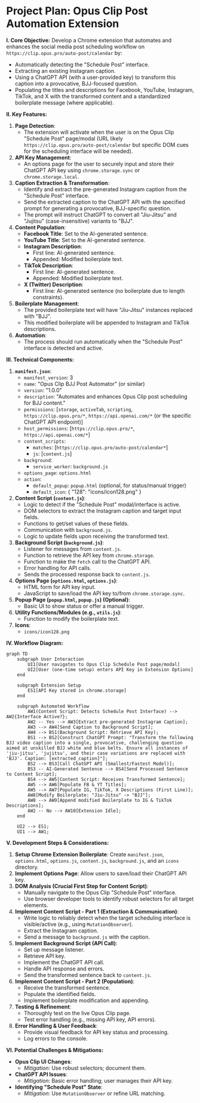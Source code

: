 # Project Plan: Opus Clip Post Automation Extension

**I. Core Objective:**
Develop a Chrome extension that automates and enhances the social media post scheduling workflow on `https://clip.opus.pro/auto-post/calendar` by:
*   Automatically detecting the "Schedule Post" interface.
*   Extracting an existing Instagram caption.
*   Using a ChatGPT API (with a user-provided key) to transform this caption into a provocative, BJJ-focused question.
*   Populating the titles and descriptions for Facebook, YouTube, Instagram, TikTok, and X with the transformed content and a standardized boilerplate message (where applicable).

**II. Key Features:**

1.  **Page Detection**:
    *   The extension will activate when the user is on the Opus Clip "Schedule Post" page/modal (URL likely `https://clip.opus.pro/auto-post/calendar` but specific DOM cues for the scheduling interface will be needed).
2.  **API Key Management**:
    *   An options page for the user to securely input and store their ChatGPT API key using `chrome.storage.sync` or `chrome.storage.local`.
3.  **Caption Extraction & Transformation**:
    *   Identify and extract the pre-generated Instagram caption from the "Schedule Post" interface.
    *   Send the extracted caption to the ChatGPT API with the specified prompt for generating a provocative, BJJ-specific question.
    *   The prompt will instruct ChatGPT to convert all "Jiu-Jitsu" and "Jujitsu" (case-insensitive) variants to "BJJ".
4.  **Content Population**:
    *   **Facebook Title**: Set to the AI-generated sentence.
    *   **YouTube Title**: Set to the AI-generated sentence.
    *   **Instagram Description**:
        *   First line: AI-generated sentence.
        *   Appended: Modified boilerplate text.
    *   **TikTok Description**:
        *   First line: AI-generated sentence.
        *   Appended: Modified boilerplate text.
    *   **X (Twitter) Description**:
        *   First line: AI-generated sentence (no boilerplate due to length constraints).
5.  **Boilerplate Management**:
    *   The provided boilerplate text will have "Jiu-Jitsu" instances replaced with "BJJ".
    *   This modified boilerplate will be appended to Instagram and TikTok descriptions.
6.  **Automation**:
    *   The process should run automatically when the "Schedule Post" interface is detected and active.

**III. Technical Components:**

1.  **`manifest.json`**:
    *   `manifest_version`: 3
    *   `name`: "Opus Clip BJJ Post Automator" (or similar)
    *   `version`: "1.0.0"
    *   `description`: "Automates and enhances Opus Clip post scheduling for BJJ content."
    *   `permissions`: \[`storage`, `activeTab`, `scripting`, `https://clip.opus.pro/*`, `https://api.openai.com/*` (or the specific ChatGPT API endpoint)]
    *   `host_permissions`: \[`https://clip.opus.pro/*`, `https://api.openai.com/*`]
    *   `content_scripts`:
        *   `matches`: \[`https://clip.opus.pro/auto-post/calendar*`\]
        *   `js`: \[`content.js`\]
    *   `background`:
        *   `service_worker`: `background.js`
    *   `options_page`: `options.html`
    *   `action`:
        *   `default_popup`: `popup.html` (optional, for status/manual trigger)
        *   `default_icon`: {
            <!-- "16": "icons/icon16.png", -->
            <!-- "48": "icons/icon48.png", -->
            "128": "icons/icon128.png"
          }
2.  **Content Script (`content.js`)**:
    *   Logic to detect if the "Schedule Post" modal/interface is active.
    *   DOM selectors to extract the Instagram caption and target input fields.
    *   Functions to get/set values of these fields.
    *   Communication with `background.js`.
    *   Logic to update fields upon receiving the transformed text.
3.  **Background Script (`background.js`)**:
    *   Listener for messages from `content.js`.
    *   Function to retrieve the API key from `chrome.storage`.
    *   Function to make the `fetch` call to the ChatGPT API.
    *   Error handling for API calls.
    *   Sends the processed response back to `content.js`.
4.  **Options Page (`options.html`, `options.js`)**:
    *   HTML form for API key input.
    *   JavaScript to save/load the API key to/from `chrome.storage.sync`.
5.  **Popup Page (`popup.html`, `popup.js`) (Optional)**:
    *   Basic UI to show status or offer a manual trigger.
6.  **Utility Functions/Modules (e.g., `utils.js`)**:
    *   Function to modify the boilerplate text.
7.  **Icons**:
    <!-- *   `icons/icon16.png` -->
    <!-- *   `icons/icon48.png` -->
    *   `icons/icon128.png`

**IV. Workflow Diagram:**

```mermaid
graph TD
    subgraph User Interaction
        UI1[User navigates to Opus Clip Schedule Post page/modal]
        UI2[User (one-time setup) enters API Key in Extension Options]
    end

    subgraph Extension Setup
        ES1[API Key stored in chrome.storage]
    end

    subgraph Automated Workflow
        AW1(Content Script: Detects Schedule Post Interface) --> AW2{Interface Active?};
        AW2 -- Yes --> AW3[Extract pre-generated Instagram Caption];
        AW3 --> AW4[Send Caption to Background Script];
        AW4 --> BS1(Background Script: Retrieve API Key);
        BS1 --> BS2[Construct ChatGPT Prompt: "Transform the following BJJ video caption into a single, provocative, challenging question aimed at unskilled BJJ white and blue belts. Ensure all instances of 'jiu-jitsu', 'jujitsu', and their case variations are replaced with 'BJJ'. Caption: [extracted_caption]"];
        BS2 --> BS3[Call ChatGPT API (Smallest/Fastest Model)];
        BS3 -- AI-Generated Sentence --> BS4[Send Processed Sentence to Content Script];
        BS4 --> AW5[Content Script: Receives Transformed Sentence];
        AW5 --> AW6[Populate FB & YT Titles];
        AW5 --> AW7[Populate IG, TikTok, X Descriptions (First Line)];
        AW8[Modify Boilerplate: "Jiu-Jitsu" -> "BJJ"];
        AW8 --> AW9[Append modified Boilerplate to IG & TikTok Descriptions];
        AW2 -- No --> AW10[Extension Idle];
    end

    UI2 --> ES1;
    UI1 --> AW1;
```

**V. Development Steps & Considerations:**

1.  **Setup Chrome Extension Boilerplate**: Create `manifest.json`, `options.html`, `options.js`, `content.js`, `background.js`, and an `icons` directory.
2.  **Implement Options Page**: Allow users to save/load their ChatGPT API key.
3.  **DOM Analysis (Crucial First Step for Content Script)**:
    *   Manually navigate to the Opus Clip "Schedule Post" interface.
    *   Use browser developer tools to identify robust selectors for all target elements.
4.  **Implement Content Script - Part 1 (Extraction & Communication)**:
    *   Write logic to reliably detect when the target scheduling interface is visible/active (e.g., using `MutationObserver`).
    *   Extract the Instagram caption.
    *   Send a message to `background.js` with the caption.
5.  **Implement Background Script (API Call)**:
    *   Set up message listener.
    *   Retrieve API key.
    *   Implement the ChatGPT API call.
    *   Handle API response and errors.
    *   Send the transformed sentence back to `content.js`.
6.  **Implement Content Script - Part 2 (Population)**:
    *   Receive the transformed sentence.
    *   Populate the identified fields.
    *   Implement boilerplate modification and appending.
7.  **Testing & Refinement**:
    *   Thoroughly test on the live Opus Clip page.
    *   Test error handling (e.g., missing API key, API errors).
8.  **Error Handling & User Feedback**:
    *   Provide visual feedback for API key status and processing.
    *   Log errors to the console.

**VI. Potential Challenges & Mitigations:**

*   **Opus Clip UI Changes**:
    *   *Mitigation*: Use robust selectors; document them.
*   **ChatGPT API Issues**:
    *   *Mitigation*: Basic error handling; user manages their API key.
*   **Identifying "Schedule Post" State**:
    *   *Mitigation*: Use `MutationObserver` or refine URL matching.